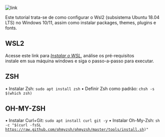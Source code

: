 ![link](https://assets.ubuntu.com/v1/ad89548e-ubuntu-on-wsl.png)

Este tutorial trata-se de como configurar o Wsl2 (subsistema Ubuntu 18.04 LTS) no Windows 10/11, assim como instalar packages, themes, plugins e fonts.

## WSL2

Acesse este link para _[Instalar o WSL](https://docs.microsoft.com/pt-br/windows/wsl/install)_, análise os pré-requisitos <br> instale em sua máquina windows e siga o passo-a-passo para executar.

## ZSH

• Instalar Zsh: <code>sudo apt install zsh</code>
• Definir Zsh como padrão: <code>chsh -s $(which zsh)</code>

## OH-MY-ZSH

• Instalar Curl+Git: <code>sudo apt install curl git -y</code>
• Instalar Oh-My-Zsh: <code>sh -c "$(curl -fsSL https://raw.github.com/ohmyzsh/ohmyzsh/master/tools/install.sh)"</code>
